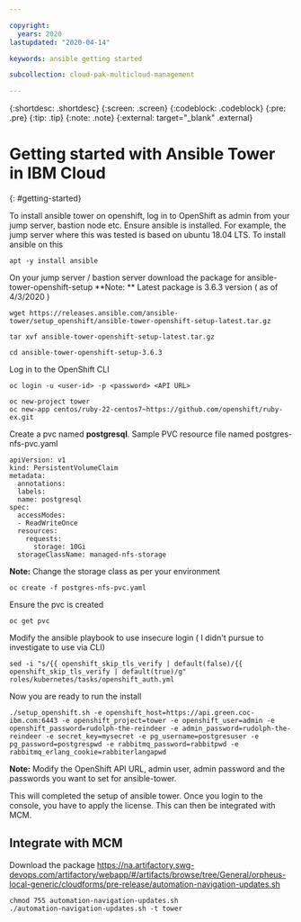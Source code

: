 ```yaml
---

copyright:
  years: 2020
lastupdated: "2020-04-14"

keywords: ansible getting started

subcollection: cloud-pak-multicloud-management

---
```


{:shortdesc: .shortdesc}
{:screen: .screen}
{:codeblock: .codeblock}
{:pre: .pre}
{:tip: .tip}
{:note: .note}
{:external: target="_blank" .external}

# Getting started with Ansible Tower in IBM Cloud
{: #getting-started}

To install ansible tower on openshift, log in to OpenShift as admin from your jump server, bastion node etc. Ensure ansible is installed.
For example, the jump server where this was tested is based on ubuntu 18.04 LTS. To install ansible on this

```
apt -y install ansible
```

On your jump server / bastion server download the package for ansible-tower-openshift-setup
**Note: ** Latest package is 3.6.3 version ( as of 4/3/2020 )

```
wget https://releases.ansible.com/ansible-tower/setup_openshift/ansible-tower-openshift-setup-latest.tar.gz
```
```
tar xvf ansible-tower-openshift-setup-latest.tar.gz
```
```
cd ansible-tower-openshift-setup-3.6.3
```
Log in to the OpenShift CLI

```
oc login -u <user-id> -p <password> <API URL>

oc new-project tower
oc new-app centos/ruby-22-centos7~https://github.com/openshift/ruby-ex.git
```

Create a pvc named **postgresql**. Sample PVC resource file named postgres-nfs-pvc.yaml

```
apiVersion: v1
kind: PersistentVolumeClaim
metadata:
  annotations:
  labels:
  name: postgresql
spec:
  accessModes:
  - ReadWriteOnce
  resources:
    requests:
      storage: 10Gi
  storageClassName: managed-nfs-storage
```
**Note:** Change the storage class as per your environment

```
oc create -f postgres-nfs-pvc.yaml
```

Ensure the pvc is created

```
oc get pvc
```

Modify the ansible playbook to use insecure login ( I didn't pursue to investigate to use via CLI)

```
sed -i "s/{{ openshift_skip_tls_verify | default(false)/{{ openshift_skip_tls_verify | default(true)/g" roles/kubernetes/tasks/openshift_auth.yml
```

Now you are ready to run the install

```
./setup_openshift.sh -e openshift_host=https://api.green.coc-ibm.com:6443 -e openshift_project=tower -e openshift_user=admin -e openshift_password=rudolph-the-reindeer -e admin_password=rudolph-the-reindeer -e secret_key=mysecret -e pg_username=postgresuser -e pg_password=postgrespwd -e rabbitmq_password=rabbitpwd -e rabbitmq_erlang_cookie=rabbiterlangapwd
```
**Note:** Modify the OpenShift API URL, admin user, admin password and the passwords you want to set for ansible-tower.

This will completed the setup of ansible tower. Once you login to the console, you have to apply the license. This can then be integrated with MCM.

## Integrate with MCM

Download the package
https://na.artifactory.swg-devops.com/artifactory/webapp/#/artifacts/browse/tree/General/orpheus-local-generic/cloudforms/pre-release/automation-navigation-updates.sh

```
chmod 755 automation-navigation-updates.sh
./automation-navigation-updates.sh -t tower 
```

